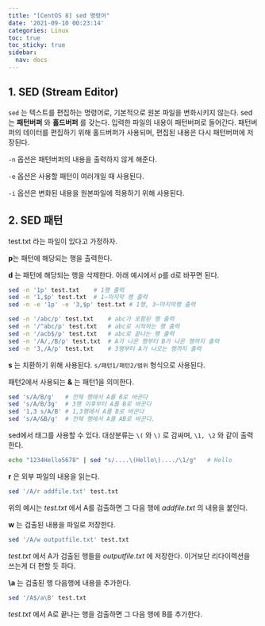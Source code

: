 ```yaml
---
title: "[CentOS 8] sed 명령어"
date: '2021-09-10 00:23:14'
categories: Linux
toc: true
toc_sticky: true
sidebar:
  nav: docs
---
```

## 1. SED (Stream Editor)

```sed``` 는 텍스트를 편집하는 명령어로, 기본적으로 원본 파일을 변화시키지 않는다. sed는 **패턴버퍼** 와 **홀드버퍼** 를 갖는다. 입력한 파일의 내용이 패턴버퍼로 들어간다. 패턴버퍼의 데이터를 편집하기 위해 홀드버퍼가 사용되며, 편집된 내용은 다시 패턴버퍼에 저장된다. 



```-n``` 옵션은 패턴버퍼의 내용을 출력하지 않게 해준다.

```-e``` 옵션은 사용할 패턴이 여러개일 때 사용된다.

```-i``` 옵션은 변화된 내용을 원본파일에 적용하기 위해 사용된다.



## 2. SED 패턴

test.txt 라는 파일이 있다고 가정하자.

**p**는 패턴에 해당되는 행을 출력한다.

**d** 는 패턴에 해당되는 행을 삭제한다. 아래 예시에서 p를 d로 바꾸면 된다.

```bash
sed -n '1p' test.txt	# 1행 출력
sed -n '1,$p' test.txt	# 1~마지막 행 출력
sed -n -e '1p' -e '3,$p' test.txt # 1행, 3~마지막행 출력

sed -n '/abc/p' test.txt	# abc가 포함된 행 출력
sed -n '/^abc/p' test.txt	# abc로 시작하는 행 출력
sed -n '/acb$/p' test.txt	# abc로 끝나는 행 출력
sed -n '/A/,/B/p' test.txt	# A가 나온 행부터 B가 나온 행까지 출력
sed -n '3,/A/p' test.txt	# 3행부터 A가 나오는 행까지 출력
```



**s** 는 치환하기 위해 사용된다. ```s/패턴1/패턴2/범위``` 형식으로 사용된다.

패턴2에서 사용되는 **&** 는 패턴1을 의미한다.

```bash
sed 's/A/B/g'	# 전체 행에서 A를 B로 바꾼다
sed 's/A/B/3g'	# 3행 이후부터 A를 B로 바꾼다
sed '1,3 s/A/B'	# 1,3행에서 A를 B로 바꾼다
sed 's/A/&B/g'	# 전체 행에서 A를 AB로 바꾼다.
```



sed에서 태그를 사용할 수 있다. 대상분류는 ```\(``` 와 ```\)``` 로 감싸며, ```\1, \2``` 와 같이 출력한다.

```bash
echo "1234Hello5678" | sed "s/....\(Hello\)..../\1/g" 	# Hello
```



**r** 은 외부 파일의 내용을 읽는다.

```bash
sed '/A/r addfile.txt' test.txt
```

위의 예시는 *test.txt* 에서 A를 검출하면 그 다음 행에 *addfile.txt* 의 내용을 붙인다. 



**w** 는 검출된 내용을 파일로 저장한다.

```bash
sed '/A/w outputfile.txt' test.txt
```

*test.txt* 에서 A가 검출된 행들을 *outputfile.txt* 에 저장한다. 이거보단 리다이렉션을 쓰는게 더 편할 듯 하다.



**\a** 는 검출된 행 다음행에 내용을 추가한다.

```bash
sed '/A$/a\B' test.txt
```

*test.txt* 에서 A로 끝나는 행을 검출하면 그 다음 행에 B를  추가한다.